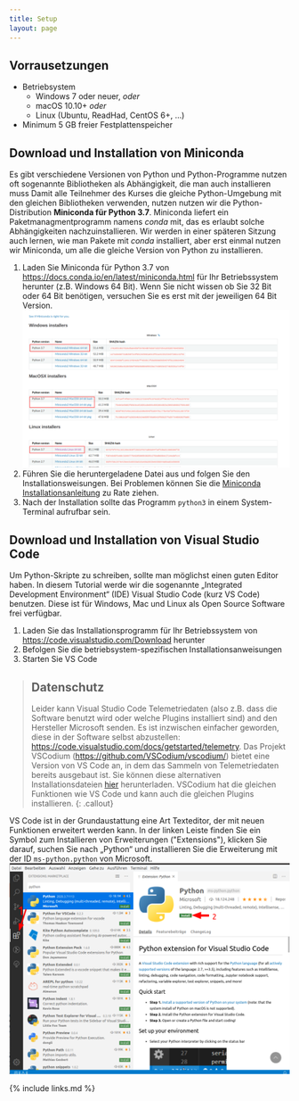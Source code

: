 ```yaml
---
title: Setup
layout: page
---
```


## Vorrausetzungen

- Betriebsystem
  * Windows 7 oder neuer, *oder*
  * macOS 10.10+ *oder*
  * Linux (Ubuntu, ReadHad, CentOS 6+, ...)
- Minimum 5 GB freier Festplattenspeicher   

## Download und Installation von Miniconda

Es gibt verschiedene Versionen von Python und Python-Programme nutzen oft sogenannte Bibliotheken als Abhängigkeit, die man auch installieren muss
Damit alle Teilnehmer des Kurses die gleiche Python-Umgebung mit den gleichen Bibliotheken verwenden, nutzen nutzen wir die Python-Distribution **Miniconda für Python 3.7**.
Miniconda liefert ein Paketmanagmentprogramm namens *conda* mit, das es erlaubt solche Abhängigkeiten nachzuinstallieren. 
Wir werden in einer späteren Sitzung auch lernen, wie man Pakete mit *conda* installiert, aber erst einmal nutzen wir Miniconda, um alle die gleiche Version von Python zu installieren.

1. Laden Sie Miniconda für Python 3.7 von <https://docs.conda.io/en/latest/miniconda.html> für Ihr Betriebssystem herunter (z.B. Windows 64 Bit). Wenn Sie nicht wissen ob Sie 32 Bit oder 64 Bit benötigen, versuchen Sie es erst mit der jeweiligen 64 Bit Version.
![](fig/download-miniconda.png)
2. Führen Sie die heruntergeladene Datei aus und folgen Sie den Installationsweisungen.
Bei Problemen können Sie die [Miniconda Installationsanleitung](https://conda.io/projects/conda/en/latest/user-guide/install/index.html) zu Rate ziehen.
3. Nach der Installation sollte das Programm `python3` in einem System-Terminal aufrufbar sein.

## Download und Installation von Visual Studio Code

Um Python-Skripte zu schreiben, sollte man möglichst einen guten Editor haben.
In diesem Tutorial werde wir die sogenannte „Integrated Development Environment“ (IDE) Visual Studio Code (kurz VS Code) benutzen.
Diese ist für Windows, Mac und Linux als Open Source Software frei verfügbar.

1. Laden Sie das Installationsprogramm für Ihr Betriebssystem von <https://code.visualstudio.com/Download> herunter
2. Befolgen Sie die betriebsystem-spezifischen Installationsanweisungen
3. Starten Sie VS Code


> ## Datenschutz
>
> Leider kann Visual Studio Code Telemetriedaten (also z.B. dass die Software benutzt wird oder welche Plugins installiert sind) and den Hersteller Microsoft senden.
> Es ist inzwischen einfacher geworden, diese in der Software selbst abzustellen: <https://code.visualstudio.com/docs/getstarted/telemetry>.
> Das Projekt VSCodium (<https://github.com/VSCodium/vscodium/>) bietet eine Version von VS Code an, in dem das Sammeln von Telemetriedaten bereits ausgebaut ist.
> Sie können diese alternativen Installationsdateien [hier](https://github.com/VSCodium/vscodium/releases/) herunterladen. 
> VSCodium hat die gleichen Funktionen wie VS Code und kann auch die gleichen Plugins installieren.
{: .callout}

VS Code ist in der Grundaustattung eine Art Texteditor, der mit neuen Funktionen erweitert werden kann.
In der linken Leiste finden Sie ein Symbol zum Installieren von Erweiterungen ("Extensions"), klicken Sie darauf, suchen Sie nach „Python“ und installieren Sie die Erweiterung mit der ID `ms-python.python` von Microsoft.
![Installation der Python-Erweiterung](fig/vscode-python-install.png)


{% include links.md %}


